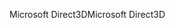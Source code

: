 <span data-ttu-id="b1747-101">Microsoft Direct3D</span><span class="sxs-lookup"><span data-stu-id="b1747-101">Microsoft Direct3D</span></span>